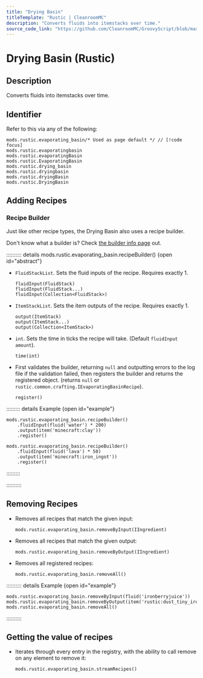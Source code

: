 ```yaml
---
title: "Drying Basin"
titleTemplate: "Rustic | CleanroomMC"
description: "Converts fluids into itemstacks over time."
source_code_link: "https://github.com/CleanroomMC/GroovyScript/blob/master/src/main/java/com/cleanroommc/groovyscript/compat/mods/rustic/EvaporatingBasin.java"
---
```


# Drying Basin (Rustic)

## Description

Converts fluids into itemstacks over time.

## Identifier

Refer to this via any of the following:

```groovy:no-line-numbers {1}
mods.rustic.evaporating_basin/* Used as page default */ // [!code focus]
mods.rustic.evaporatingbasin
mods.rustic.evaporatingBasin
mods.rustic.EvaporatingBasin
mods.rustic.drying_basin
mods.rustic.dryingbasin
mods.rustic.dryingBasin
mods.rustic.DryingBasin
```


## Adding Recipes

### Recipe Builder

Just like other recipe types, the Drying Basin also uses a recipe builder.

Don't know what a builder is? Check [the builder info page](../../groovy/builder.md) out.

:::::::::: details mods.rustic.evaporating_basin.recipeBuilder() {open id="abstract"}
- `FluidStackList`. Sets the fluid inputs of the recipe. Requires exactly 1.

    ```groovy:no-line-numbers
    fluidInput(FluidStack)
    fluidInput(FluidStack...)
    fluidInput(Collection<FluidStack>)
    ```

- `ItemStackList`. Sets the item outputs of the recipe. Requires exactly 1.

    ```groovy:no-line-numbers
    output(ItemStack)
    output(ItemStack...)
    output(Collection<ItemStack>)
    ```

- `int`. Sets the time in ticks the recipe will take. (Default `fluidInput amount`).

    ```groovy:no-line-numbers
    time(int)
    ```

- First validates the builder, returning `null` and outputting errors to the log file if the validation failed, then registers the builder and returns the registered object. (returns `null` or `rustic.common.crafting.IEvaporatingBasinRecipe`).

    ```groovy:no-line-numbers
    register()
    ```

::::::::: details Example {open id="example"}
```groovy:no-line-numbers
mods.rustic.evaporating_basin.recipeBuilder()
    .fluidInput(fluid('water') * 200)
    .output(item('minecraft:clay'))
    .register()

mods.rustic.evaporating_basin.recipeBuilder()
    .fluidInput(fluid('lava') * 50)
    .output(item('minecraft:iron_ingot'))
    .register()
```

:::::::::

::::::::::

## Removing Recipes

- Removes all recipes that match the given input:

    ```groovy:no-line-numbers
    mods.rustic.evaporating_basin.removeByInput(IIngredient)
    ```

- Removes all recipes that match the given output:

    ```groovy:no-line-numbers
    mods.rustic.evaporating_basin.removeByOutput(IIngredient)
    ```

- Removes all registered recipes:

    ```groovy:no-line-numbers
    mods.rustic.evaporating_basin.removeAll()
    ```

:::::::::: details Example {open id="example"}
```groovy:no-line-numbers
mods.rustic.evaporating_basin.removeByInput(fluid('ironberryjuice'))
mods.rustic.evaporating_basin.removeByOutput(item('rustic:dust_tiny_iron'))
mods.rustic.evaporating_basin.removeAll()
```

::::::::::

## Getting the value of recipes

- Iterates through every entry in the registry, with the ability to call remove on any element to remove it:

    ```groovy:no-line-numbers
    mods.rustic.evaporating_basin.streamRecipes()
    ```
